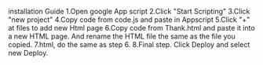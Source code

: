 installation Guide
1.Open google App script
2.Click "Start Scripting"
3.Click "new project"
4.Copy code from code.js and paste in Appscript
5.Click "+" at files to add new Html page
6.Copy code from Thank.html and paste it into a new HTML page. And rename the HTML file the same as the file you copied. 
7.html, do the same as step 6.
8.Final step. Click Deploy and select new Deploy.
